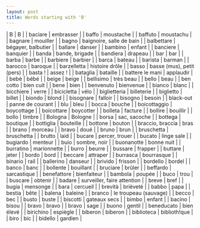 ```yaml
---
layout: post
title: Words starting with 'B'
---
```

| B | B |
| baciare | embrasser |
| baffo | moustache |
| baffuto | moustachu |
| bagnare | mouiller |
| bagno | baignoire, salle de bain |
| balbettare | bégayer, balbutier |
| ballare | danser |
| bambino | enfant |
| banciere | banquier |
| banda | bande, brigade |
| bandiera | drapeau |
| bar | bar |
| barba | barbe |
| barbiere | barbier |
| barca | bateau |
| barista | barman |
| barocco | baroque |
| barzelletta | histoire drôle |
| basso | basse (mus), petit (pers) |
| basta ! | assez ! |
| bataglia | bataille |
| battere le mani | applaudir |
| bebè | bébé |
| beige | beige |
| bellisimo | très beau |
| bello | beau |
| ben cotto | bien cuit |
| bene | bien |
| benvenuto | bienvenue |
| bianco | blanc |
| bicchiere | verre |
| bicicletta | vélo |
| biglietteria | billeterie |
| biglietto | billet |
| biondo | blond |
| bisognare | falloir |
| bisogno | besoin |
| black-out | panne de courant |
| blu | bleu |
| bocca | bouche |
| boicottaggio | boycottage |
| boicottare | boycotter |
| bolleta | facture |
| bollire | bouillir |
| bollo | timbre |
| Bologna | Bologne |
| borsa | sac, sacoche |
| bottega | boutique |
| bottiglia | bouteille |
| bottone | bouton |
| braccio, braccia | bras |
| brano | morceau |
| bravo | doué |
| bruno | brun |
| bruschetta | bruschetta |
| brutto | laid |
| bucare | percer, trouer |
| bucato | linge sale |
| bugiardo | menteur |
| buio | sombre, noir |
| buonanotte | bonne nuit |
| burratino | marionnette |
| burro | beurre |
| bussare | frapper |
| buttare | jeter |
| bordo | bord |
| beccare | attraper |
| burrasca | bourrasque |
| binario | rail |
| ballerino | danseur |
| brivido | frisson |
| bordello | bordel |
| banco | banc |
| bollente | bouillant |
| bruciare | brûler |
| beffardo | sarcastique |
| benefattore | bienfaiteur |
| bambola | poupée |
| buco | trou |
| buscare | obtenir |
| badare | surveiller, faire attention |
| breve | bref |
| bugia | mensonge |
| bara | cercueil |
| brevità | brièveté |
| babbo | papa |
| bestia | bête |
| balena | baleine |
| branco | le troupeau (sauvage) |
| becco | bec |
| busto | buste |
| biscotti | gateaux secs |
| bimbo | enfant |
| bacino | bisou |
| bravo | bravo |
| bravo | sage |
| buono | gentil |
| beneducato | bien élevé |
| birichino | espiègle |
| biberon | biberon |
| biblioteca | biblioth!que |
| biro | bic |
| bidello | gardien |
